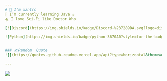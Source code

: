 ```yaml
---
# 👋 I'm xzntrc    
🌱 I’m currently learning Java ☕     
🛸 I love Sci-Fi like Doctor Who     

[![Discord](https://img.shields.io/badge/Discord-%237289DA.svg?logo=discord&logoColor=white)](htttps://discord.gg/https://discord.gg/Epu3WxjaP7) [![YouTube](https://img.shields.io/badge/YouTube-%23FF0000.svg?logo=YouTube&logoColor=white)](https://youtube.com/c/UCCpP1QEyRspB-5MnzCQZ1gw) 

![Python](https://img.shields.io/badge/python-3670A0?style=for-the-badge&logo=python&logoColor=ffdd54) ![Java](https://img.shields.io/badge/java-%23ED8B00.svg?style=for-the-badge&logo=java&logoColor=white)


### ✍️Random  Quote
![](https://quotes-github-readme.vercel.app/api?type=horizontal&theme=dark)

---
```

[![](https://visitcount.itsvg.in/api?id=xzntrc&icon=0&color=0)](https://visitcount.itsvg.in)
